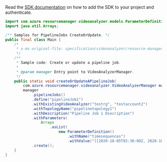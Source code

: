 Read the [SDK documentation](https://github.com/Azure/azure-sdk-for-java/blob/azure-resourcemanager-videoanalyzer_1.0.0-beta.3/sdk/videoanalyzer/azure-resourcemanager-videoanalyzer/README.md) on how to add the SDK to your project and authenticate.

```java
import com.azure.resourcemanager.videoanalyzer.models.ParameterDefinition;
import java.util.Arrays;

/** Samples for PipelineJobs CreateOrUpdate. */
public final class Main {
    /*
     * x-ms-original-file: specification/videoanalyzer/resource-manager/Microsoft.Media/preview/2021-11-01-preview/examples/pipeline-job-create.json
     */
    /**
     * Sample code: Create or update a pipeline job.
     *
     * @param manager Entry point to VideoAnalyzerManager.
     */
    public static void createOrUpdateAPipelineJob(
        com.azure.resourcemanager.videoanalyzer.VideoAnalyzerManager manager) {
        manager
            .pipelineJobs()
            .define("pipelineJob1")
            .withExistingVideoAnalyzer("testrg", "testaccount2")
            .withTopologyName("pipelinetopology1")
            .withDescription("Pipeline Job 1 Dsecription")
            .withParameters(
                Arrays
                    .asList(
                        new ParameterDefinition()
                            .withName("timesequences")
                            .withValue("[[2020-10-05T03:30:00Z, 2020-10-05T04:30:00Z]]")))
            .create();
    }
}
```
